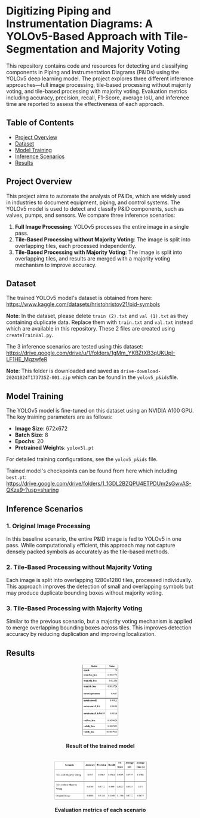# Digitizing Piping and Instrumentation Diagrams: A YOLOv5-Based Approach with Tile-Segmentation and Majority Voting 

This repository contains code and resources for detecting and classifying components in Piping and Instrumentation Diagrams (P&IDs) using the YOLOv5 deep learning model. The project explores three different inference approaches—full image processing, tile-based processing without majority voting, and tile-based processing with majority voting. Evaluation metrics including accuracy, precision, recall, F1-Score, average IoU, and inference time are reported to assess the effectiveness of each approach. 

## Table of Contents

- [Project Overview](#project-overview)
- [Dataset](#dataset)
- [Model Training](#model-training)
- [Inference Scenarios](#inference-scenarios)
- [Results](#results)



## Project Overview

This project aims to automate the analysis of P&IDs, which are widely used in industries to document equipment, piping, and control systems. The YOLOv5 model is used to detect and classify P&ID components, such as valves, pumps, and sensors. We compare three inference scenarios:

1. **Full Image Processing**: YOLOv5 processes the entire image in a single pass.
2. **Tile-Based Processing without Majority Voting**: The image is split into overlapping tiles, each processed independently.
3. **Tile-Based Processing with Majority Voting**: The image is split into overlapping tiles, and results are merged with a majority voting mechanism to improve accuracy.

## Dataset

The trained YOLOv5 model's dataset is obtained from here: https://www.kaggle.com/datasets/hristohristov21/pid-symbols 

**Note**: In the dataset, please delete `train (2).txt` and `val (1).txt` as they containing duplicate data. Replace them with `train.txt` and `val.txt` instead which are available in this repository. These 2 files are created using `createTrainVal.py`.

The 3 inference scenarios are tested using this dataset:
https://drive.google.com/drive/u/1/folders/1gMm_YKBZtXB3qUKUpI-LF1HE_MgzwfeR

**Note**: This folder is downloaded and saved as `drive-download-20241024T173735Z-001.zip` which can be found in the `yolov5_p&ids`file.

## Model Training

The YOLOv5 model is fine-tuned on this dataset using an NVIDIA A100 GPU. The key training parameters are as follows:
- **Image Size**: 672x672
- **Batch Size**: 8
- **Epochs**: 20
- **Pretrained Weights**: `yolov5l.pt`

For detailed training configurations, see the `yolov5_p&ids` file.

Trained model's checkpoints can be found from here which including `best.pt`:
https://drive.google.com/drive/folders/1_1GDL2BZQPU4ETPDUm2sGwvAS-QKza9-?usp=sharing

## Inference Scenarios

### 1. Original Image Processing
In this baseline scenario, the entire P&ID image is fed to YOLOv5 in one pass. While computationally efficient, this approach may not capture densely packed symbols as accurately as the tile-based methods.

### 2. Tile-Based Processing without Majority Voting
Each image is split into overlapping 1280x1280 tiles, processed individually. This approach improves the detection of small and overlapping symbols but may produce duplicate bounding boxes without majority voting.

### 3. Tile-Based Processing with Majority Voting
Similar to the previous scenario, but a majority voting mechanism is applied to merge overlapping bounding boxes across tiles. This improves detection accuracy by reducing duplication and improving localization.


## Results

<div align="center">
    <img src="https://github.com/HengYpinn/Digitizing-PID-YOLOv5-with-Tile-Segmentation-Majority-Voting/blob/main/trained%20model.png" alt="Result of the trained model" width="20%">
    <p><strong>Result of the trained model</strong></p>
</div>
<br>
<div align="center">
    <img src="https://github.com/HengYpinn/Digitizing-PID-YOLOv5-with-Tile-Segmentation-Majority-Voting/blob/main/test%20result.png" alt="Evaluation metrics of each scenario" width="50%">
    <p><strong>Evaluation metrics of each scenario</strong></p>
</div>


